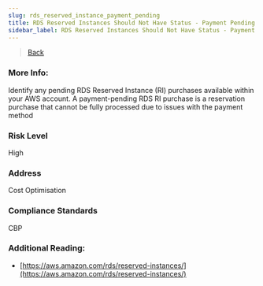 ```yaml
---
slug: rds_reserved_instance_payment_pending
title: RDS Reserved Instances Should Not Have Status - Payment Pending
sidebar_label: RDS Reserved Instances Should Not Have Status - Payment Pending
---
```

> [Back](../../rdsmonitoring)

### More Info:
Identify any pending RDS Reserved Instance (RI) purchases available within your AWS account. A payment-pending RDS RI purchase is a reservation purchase that cannot be fully processed due to issues with the payment method

### Risk Level
High

### Address
Cost Optimisation

### Compliance Standards
CBP

### Additional Reading:
- [https://aws.amazon.com/rds/reserved-instances/](https://aws.amazon.com/rds/reserved-instances/) 

